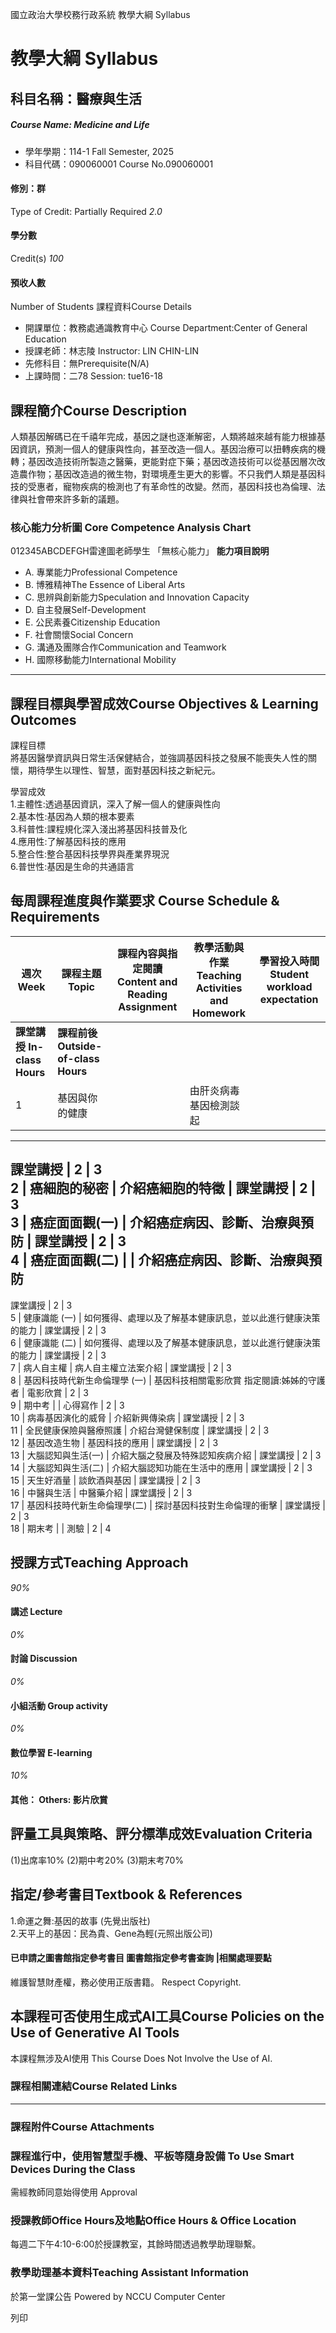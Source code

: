 國立政治大學校務行政系統 教學大綱 Syllabus
# 教學大綱 Syllabus
##  科目名稱：醫療與生活 
#####  Course Name: Medicine and Life
  * 學年學期：114-1 Fall Semester, 2025 
  * 科目代碼：090060001 Course No.090060001


#### 修別：群
Type of Credit: Partially Required 
_2.0_
#### 學分數
Credit(s)
_100_
#### 預收人數
Number of Students
課程資料Course Details
  * 開課單位：教務處通識教育中心 Course Department:Center of General Education 
  * 授課老師：林志陵 Instructor: LIN CHIN-LIN 
  * 先修科目：無Prerequisite(N/A)
  * 上課時間：二78 Session: tue16-18


##  課程簡介Course Description
人類基因解碼已在千禧年完成，基因之謎也逐漸解密，人類將越來越有能力根據基因資訊，預測一個人的健康與性向，甚至改造一個人。基因治療可以扭轉疾病的機轉；基因改造技術所製造之醫藥，更能對症下藥；基因改造技術可以從基因層次改造農作物；基因改造過的微生物，對環境產生更大的影響。不只我們人類是基因科技的受惠者，寵物疾病的檢測也了有革命性的改變。然而，基因科技也為倫理、法律與社會帶來許多新的議題。
###  核心能力分析圖 Core Competence Analysis Chart
012345ABCDEFGH雷達圖老師學生
「無核心能力」 
**能力項目說明**
  * A. 專業能力Professional Competence
  * B. 博雅精神The Essence of Liberal Arts
  * C. 思辨與創新能力Speculation and Innovation Capacity
  * D. 自主發展Self-Development
  * E. 公民素養Citizenship Education
  * F. 社會關懷Social Concern
  * G. 溝通及團隊合作Communication and Teamwork
  * H. 國際移動能力International Mobility


* * *
##  課程目標與學習成效Course Objectives & Learning Outcomes 
課程目標  
將基因醫學資訊與日常生活保健結合，並強調基因科技之發展不能喪失人性的關懷，期待學生以理性、智慧，面對基因科技之新紀元。  
  
學習成效  
1.主體性:透過基因資訊，深入了解一個人的健康與性向  
2.基本性:基因為人類的根本要素  
3.科普性:課程規化深入淺出將基因科技普及化  
4.應用性:了解基因科技的應用  
5.整合性:整合基因科技學界與產業界現況  
6.普世性:基因是生命的共通語言
##  每周課程進度與作業要求 Course Schedule & Requirements
**週次** **Week** |  **課程主題** **Topic** |  **課程內容與指定閱讀** **Content and Reading Assignment** |  **教學活動與作業** **Teaching Activities and Homework** |  **學習投入時間** **Student workload expectation**  
---|---|---|---|---  
**課堂講授** **In-class Hours** |  **課程前後** **Outside-of-class Hours**  
1 | 基因與你的健康 |  |  由肝炎病毒基因檢測談起  
---  
課堂講授 |  2 |  3  
2 |  癌細胞的秘密 |  介紹癌細胞的特徵 |  課堂講授 |  2 |  3  
3 |  癌症面面觀(一) |  介紹癌症病因、診斷、治療與預防 |  課堂講授 |  2 |  3  
4 |  癌症面面觀(二) |  |  介紹癌症病因、診斷、治療與預防  
---  
課堂講授 |  2 |  3  
5 |  健康識能 (一) | 如何獲得、處理以及了解基本健康訊息，並以此進行健康決策的能力 |  課堂講授 |  2 |  3  
6 |  健康識能 (二) |  如何獲得、處理以及了解基本健康訊息，並以此進行健康決策的能力 |  課堂講授 |  2 |  3  
7 |  病人自主權 |  病人自主權立法案介紹 |  課堂講授 |  2 |  3  
8 |  基因科技時代新生命倫理學 (一) |  基因科技相關電影欣賞 指定閱讀:姊姊的守護者 |  電影欣賞 |  2 |  3  
9 |  期中考 |  |  心得寫作 |  2 |  3  
10 |  病毒基因演化的威脅 |  介紹新興傳染病 |  課堂講授 |  2 |  3  
11 |  全民健康保險與醫療照護 |  介紹台灣健保制度 |  課堂講授 |  2 |  3  
12 |  基因改造生物 |  基因科技的應用 |  課堂講授 |  2 |  3  
13 |  大腦認知與生活(一) |  介紹大腦之發展及特殊認知疾病介紹 |  課堂講授 |  2 |  3  
14 |  大腦認知與生活(二) |  介紹大腦認知功能在生活中的應用 |  課堂講授 |  2 |  3  
15 |  天生好酒量 |  談飲酒與基因 |  課堂講授 |  2 |  3  
16 |  中醫與生活 |  中醫藥介紹 |  課堂講授 |  2 |  3  
17 |  基因科技時代新生命倫理學(二) |  探討基因科技對生命倫理的衝擊 |  課堂講授 |  2 |  3  
18 |  期末考 |  |  測驗 |  2 |  4  
##  授課方式Teaching Approach
_90%_
####  講述 Lecture
_0%_
####  討論 Discussion
_0%_
####  小組活動 Group activity
_0%_
####  數位學習 E-learning
_10%_
####  其他： Others: 影片欣賞 
##  評量工具與策略、評分標準成效Evaluation Criteria
(1)出席率10% 
(2)期中考20%
(3)期末考70%
##  指定/參考書目Textbook & References
1.命運之舞:基因的故事 (先覺出版社)  
2.天平上的基因：民為貴、Gene為輕(元照出版公司)
####  已申請之圖書館指定參考書目  圖書館指定參考書查詢 |相關處理要點
維護智慧財產權，務必使用正版書籍。 Respect Copyright.
##  本課程可否使用生成式AI工具Course Policies on the Use of Generative AI Tools
本課程無涉及AI使用 This Course Does Not Involve the Use of AI.
###  課程相關連結Course Related Links
* * *
###  課程附件Course Attachments
###  課程進行中，使用智慧型手機、平板等隨身設備 To Use Smart Devices During the Class
需經教師同意始得使用  Approval
###  授課教師Office Hours及地點Office Hours & Office Location
每週二下午4:10-6:00於授課教室，其餘時間透過教學助理聯繫。
###  教學助理基本資料Teaching Assistant Information
於第一堂課公告
Powered by NCCU Computer Center
  
列印
